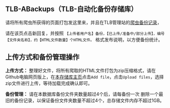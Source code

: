 ## TLB-ABackups（TLB-自动化备份存储库）
请将所有爬虫所获得的页面打包发这里来，并且在TLB管理站的[爬虫备份记录](http://tlb-command.wikidot.com/forum/t-15403949/#post-5726034)，

请在该页点击新回复，并按照 `【上传者用户名】备份，【已上传/准备中/部分上传】，编号【文件夹名称】，约【HTML文件数量】个HTML文件。` 格式发布说明，以方便备份统计。

## 上传方式和备份管理操作
**上传方式：** 整理好文件，将所有爬取的HTML文件打包为zip压缩格式，请在Github电脑网页版上，在[本存储库主页](https://github.com/TimeLine-Bookstore/TLB-ABackups)点击`Add file`，点击`Upload files`，选择zip文件进行上传，等待加载完成确认即可。

**备份管理：** 请在本数据库备份文件夹数量超过4个后，请每备份一次 删除一个最旧的备份记录，以保证备份文件夹数量不超过4个，总存储文件内存不超过1GB。
